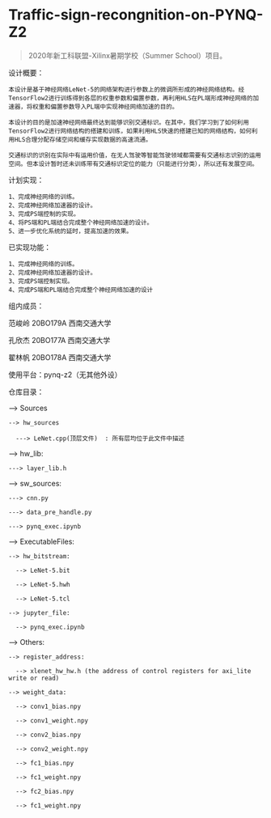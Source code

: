 # Traffic-sign-recongnition-on-PYNQ-Z2
> 2020年新工科联盟-Xilinx暑期学校（Summer School）项目。

设计概要：

	本设计是基于神经网络LeNet-5的网络架构进行参数上的微调所形成的神经网络结构。经TensorFlow2进行训练得到各层的权重参数和偏置参数，再利用HLS在PL端形成神经网络的加速器，将权重和偏置参数导入PL端中实现神经网络加速的目的。

	本设计的目的是加速神经网络最终达到能够识别交通标识。在其中，我们学习到了如何利用TensorFlow2进行网络结构的搭建和训练，如果利用HLS快速的搭建已知的网络结构，如何利用HLS合理分配存储空间和缓存实现数据的高速流通。

	交通标识的识别在实际中有运用价值，在无人驾驶等智能驾驶领域都需要有交通标志识别的运用空间。但本设计暂时还未训练带有交通标识定位的能力（只能进行分类），所以还有发展空间。


计划实现：

    1、完成神经网络的训练。
    2、完成神经网络加速器的设计。
    3、完成PS端控制的实现。
    4、将PS端和PL端结合完成整个神经网络加速的设计。
    5、进一步优化系统的延时，提高加速的效果。

已实现功能：

    1、完成神经网络的训练。
    2、完成神经网络加速器的设计。
    3、完成PS端控制实现。
    4、完成PS端和PL端结合完成整个神经网络加速的设计


组内成员：

范峻岭  20BO179A  西南交通大学

孔欣杰  20BO177A  西南交通大学

翟林帆  20BO178A  西南交通大学

使用平台：pynq-z2（无其他外设）

仓库目录：

--> Sources

    --> hw_sources

      ---> LeNet.cpp(顶层文件)  : 所有层均位于此文件中描述

  --> hw_lib:

    ---> layer_lib.h


  --> sw_sources:

    ---> cnn.py

    ---> data_pre_handle.py

    ---> pynq_exec.ipynb

--> ExecutableFiles:

    --> hw_bitstream:

      --> LeNet-5.bit

      --> LeNet-5.hwh

      --> LeNet-5.tcl

    --> jupyter_file:

      --> pynq_exec.ipynb

--> Others:

    --> register_address:

      --> xlenet_hw_hw.h (the address of control registers for axi_lite write or read)

    --> weight_data:

      --> conv1_bias.npy

      --> conv1_weight.npy

      --> conv2_bias.npy

      --> conv2_weight.npy

      --> fc1_bias.npy

      --> fc1_weight.npy

      --> fc2_bias.npy

      --> fc1_weight.npy





